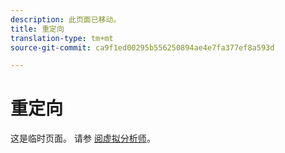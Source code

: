 ```yaml
---
description: 此页面已移动。
title: 重定向
translation-type: tm+mt
source-git-commit: ca9f1ed00295b556250894ae4e7fa377ef8a593d

---
```



# 重定向

这是临时页面。 请参 [阅虚拟分析师](../virtual-analyst.md)。
